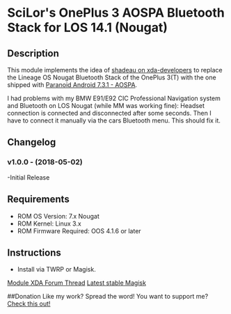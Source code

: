 # **SciLor's OnePlus 3 AOSPA Bluetooth Stack for LOS 14.1 (Nougat)**
## Description
This module implements the idea of [shadeau on xda-developers](https://forum.xda-developers.com/oneplus-3/oneplus-3--3t-cross-device-development/los-bluetooth-fix-existing-roms-6-20-t3625247) to replace the Lineage OS Nougat Bluetooth Stack of the OnePlus 3(T) with the one shipped with [Paranoid Android 7.3.1 - AOSPA](https://forum.xda-developers.com/oneplus-3/oneplus-3--3t-cross-device-development/paranoid-android-7-0-2-aospa-oneplus-3t-t3615015).

I had problems with my BMW E91/E92 CIC Professional Navigation system and Bluetooth on LOS Nougat (while MM was working fine): Headset connection is connected and disconnected after some seconds. Then I have to connect it manually via the cars Bluetooth menu. This should fix it.

## Changelog
### v1.0.0 - (2018-05-02)
-Initial Release

## Requirements
- ROM OS Version: 7.x Nougat
- ROM Kernel: Linux 3.x
- ROM Firmware Required: OOS 4.1.6 or later

## Instructions
- Install via TWRP or Magisk.

[Module XDA Forum Thread](https://forum.xda-developers.com/apps/magisk/module-url-here "Module official XDA thread")
[Latest stable Magisk](http://www.tiny.cc/latestmagisk)

##Donation
Like my work? Spread the word!
You want to support me?  [Check this out!](http://www.scilor.com/donate.html)
